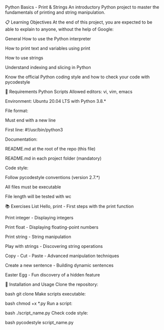 Python Basics - Print & Strings
An introductory Python project to master the fundamentals of printing and string manipulation.

📋 Learning Objectives
At the end of this project, you are expected to be able to explain to anyone, without the help of Google:

General
How to use the Python interpreter

How to print text and variables using print

How to use strings

Understand indexing and slicing in Python

Know the official Python coding style and how to check your code with pycodestyle

🚀 Requirements
Python Scripts
Allowed editors: vi, vim, emacs

Environment: Ubuntu 20.04 LTS with Python 3.8.*

File format:

Must end with a new line

First line: #!/usr/bin/python3

Documentation:

README.md at the root of the repo (this file)

README.md in each project folder (mandatory)

Code style:

Follow pycodestyle conventions (version 2.7.*)

All files must be executable

File length will be tested with wc

📚 Exercises List
Hello, print - First steps with the print function

Print integer - Displaying integers

Print float - Displaying floating-point numbers

Print string - String manipulation

Play with strings - Discovering string operations

Copy - Cut - Paste - Advanced manipulation techniques

Create a new sentence - Building dynamic sentences

Easter Egg - Fun discovery of a hidden feature

🔧 Installation and Usage
Clone the repository:

bash
git clone <repo-url>
Make scripts executable:

bash
chmod +x *.py
Run a script:

bash
./script_name.py
Check code style:

bash
pycodestyle script_name.py
